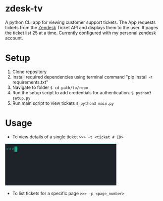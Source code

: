 # zdesk-tv
A python CLI app for viewing customer support tickets. The App requests tickets from the [Zendesk](https://www.zendesk.com/) Ticket API and displays them to the user. It pages the ticket list 25 at a time. Currently configured with my personal zendesk account. 
 

# Setup
1. Clone repository
2. Install required dependencies using terminal command "pip install -r requirements.txt"
3. Navigate to folder `$ cd path/to/repo` 
4. Run the setup script to add credentials for authentication. `$ python3 setup.py`
5. Run main script to view tickets `$ python3 main.py`

# Usage

* To view details of a single ticket `>>> -t <ticket # ID>`

![Alt Text](ticket1.gif)

* To list tickets for a specific page `>>> -p <page_number>`


